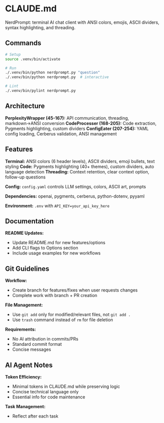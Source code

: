 # CLAUDE.md

NerdPrompt: terminal AI chat client with ANSI colors, emojis, ASCII dividers, syntax highlighting, and threading.

## Commands

```bash
# Setup
source .venv/bin/activate

# Run
./.venv/bin/python nerdprompt.py "question"
./.venv/bin/python nerdprompt.py  # interactive

# Lint
./.venv/bin/pylint nerdprompt.py
```

## Architecture

**PerplexityWrapper (45-167):** API communication, threading, markdown→ANSI conversion
**CodeProcesser (168-205):** Code extraction, Pygments highlighting, custom dividers
**ConfigEater (207-254):** YAML config loading, Cerberus validation, ANSI management

## Features

**Terminal:** ANSI colors (6 header levels), ASCII dividers, emoji bullets, text styling
**Code:** Pygments highlighting (40+ themes), custom dividers, auto language detection
**Threading:** Context retention, clear context option, follow-up questions

**Config:** `config.yaml` controls LLM settings, colors, ASCII art, prompts

**Dependencies:** openai, pygments, cerberus, python-dotenv, pyyaml

**Environment:** `.env` with `API_KEY=your_api_key_here`

## Documentation

**README Updates:**
- Update README.md for new features/options
- Add CLI flags to Options section
- Include usage examples for new workflows

## Git Guidelines

**Workflow:**
- Create branch for features/fixes when user requests changes
- Complete work with branch + PR creation

**File Management:**
- Use `git add` only for modified/relevant files, not `git add .`
- Use `trash` command instead of `rm` for file deletion

**Requirements:**
- No AI attribution in commits/PRs
- Standard commit format
- Concise messages

## AI Agent Notes

**Token Efficiency:**
- Minimal tokens in CLAUDE.md while preserving logic
- Concise technical language only
- Essential info for code maintenance

**Task Management:**
- Reflect after each task